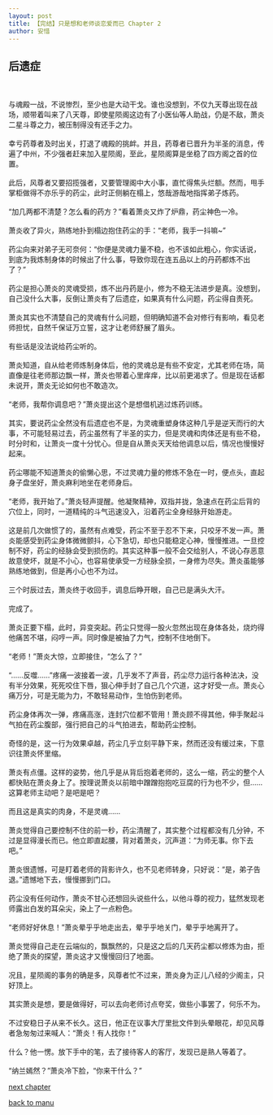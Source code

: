```yaml
---
layout: post
title: 【完结】只是想和老师谈恋爱而已 Chapter 2
author: 安惜
---
```




## 后遗症
<br><br>与魂殿一战，不说惨烈，至少也是大动干戈。谁也没想到，不仅九天尊出现在战场，顺带着叫来了八天尊，即使星陨阁这边有了小医仙等人助战，仍是不敌，萧炎二星斗尊之力，被压制得没有还手之力。<br><br>幸亏药尊者及时出关，打退了魂殿的挑衅。并且，药尊者已晋升为半圣的消息，传遍了中州，不少强者赶来加入星陨阁，至此，星陨阁算是坐稳了四方阁之首的位置。<br><br>此后，风尊者又要招揽强者，又要管理阁中大小事，直忙得焦头烂额。然而，甩手掌柜做得不亦乐乎的药尘，此时正侧躺在榻上，悠哉游哉地指挥弟子炼药。<br><br>“加几两都不清楚？怎么看的药方？”看着萧炎又炸了炉鼎，药尘神色一冷。<br><br>萧炎收了异火，熟练地扑到榻边抱住药尘的手：“老师，我手一抖嘛~”<br><br>药尘向来对弟子无可奈何：“你便是灵魂力量不稳，也不该如此粗心，你实话说，到底为我炼制身体的时候出了什么事，导致你现在连五品以上的丹药都炼不出了？”<br><br>药尘是担心萧炎的灵魂受损，炼不出丹药是小，修为不稳无法进步是真。没想到，自己没什么大事，反倒让萧炎有了后遗症，如果真有什么问题，药尘得自责死。<br><br>萧炎其实也不清楚自己的灵魂有什么问题，但明确知道不会对修行有影响，看见老师担忧，自然千保证万立誓，这才让老师舒展了眉头。<br><br>有些话是没法说给药尘听的。<br><br>萧炎知道，自从给老师炼制身体后，他的灵魂总是有些不安定，尤其老师在场，简直像是往老师那边飘一样，萧炎也带着心里痒痒，比以前更渴求了。但是现在话都未说开，萧炎无论如何也不敢造次。<br><br>“老师，我帮你调息吧？”萧炎提出这个是想借机逃过炼药训练。<br><br>其实，要说药尘全然没有后遗症也不是，为灵魂重塑身体这种几乎是逆天而行的大事，不可能轻易过去，药尘虽然有了半圣的实力，但是灵魂和肉体还是有些不稳，时分时和，让萧炎一度十分忧心。但是自从萧炎天天给他调息以后，情况也慢慢好起来。<br><br>药尘哪能不知道萧炎的偷懒心思，不过灵魂力量的修炼不急在一时，便点头，直起身子盘坐好，萧炎麻利地坐在老师身后。<br><br>“老师，我开始了。”萧炎轻声提醒。他凝聚精神，双指并拢，急速点在药尘后背的穴位上，同时，一道精纯的斗气迅速没入，沿着药尘全身经脉开始游走。<br><br>这是前几次做惯了的，虽然有点难受，药尘不至于忍不下来，只咬牙不发一声。萧炎能感受到药尘身体微微颤抖，心下急切，却也只能稳定心神，慢慢推进。一旦控制不好，药尘的经脉会受到损伤的。其实这种事一般不会交给别人，不说心存恶意故意使坏，就是不小心，也容易使承受一方经脉全损，一身修为尽失。萧炎虽能够熟练地做到，但是再小心也不为过。<br><br>三个时辰过去，萧炎终于收回手，调息后睁开眼，自己已是满头大汗。<br><br>完成了。<br><br>萧炎正要下榻，此时，异变突起。药尘只觉得一股火忽然出现在身体各处，烧灼得他痛苦不堪，闷哼一声。同时像是被抽了力气，控制不住地倒下。<br><br>“老师！”萧炎大惊，立即接住，“怎么了？”<br><br>“……反噬……”疼痛一波接着一波，几乎发不了声音，药尘尽力运行各种法决，没有半分效果，死死咬住下唇，狠心伸手封了自己几个穴道，这才好受一点。萧炎心痛万分，可是无能为力，不敢轻易动作，生怕伤到老师。<br><br>药尘身体再次一弹，疼痛高涨，连封穴位都不管用！萧炎顾不得其他，伸手聚起斗气拍在药尘腹部，强行把自己的斗气拍进去，帮助药尘控制。<br><br>奇怪的是，这一行为效果卓越，药尘几乎立刻平静下来，然而还没有缓过来，下意识往萧炎怀里缩。<br><br>萧炎有点僵。这样的姿势，他几乎是从背后抱着老师的，这么一缩，药尘的整个人都快贴在萧炎身上了。按理说萧炎以前暗中蹭蹭抱抱吃豆腐的行为也不少，但……这算老师主动吧？是吧是吧？<br><br>而且这是真实的肉身，不是灵魂……<br><br>萧炎觉得自己要控制不住的前一秒，药尘清醒了，其实整个过程都没有几分钟，不过是显得漫长而已。他立即直起腰，背对着萧炎，沉声道：“为师无事。你下去吧。”<br><br>萧炎很遗憾，可是盯着老师的背影许久，也不见老师转身，只好说：“是，弟子告退。”遗憾地下去，慢慢挪到门口。<br><br>药尘没有任何动作，萧炎不甘心还想回头说些什么，以他斗尊的视力，猛然发现老师露出白发的耳朵尖，染上了一点粉色。<br><br>“老师好好休息！”萧炎晕乎乎地走出去，晕乎乎地关门，晕乎乎地离开了。<br><br>萧炎觉得自己走在云端似的，飘飘然的，只是这之后的几天药尘都以修炼为由，拒绝了萧炎的探望，萧炎这才又慢慢回归了地面。<br><br>况且，星陨阁的事务的确是多，风尊者忙不过来，萧炎身为正儿八经的少阁主，只好顶上。<br><br>其实萧炎是想，要是做得好，可以去向老师讨点夸奖，做些小事罢了，何乐不为。<br><br>不过安稳日子从来不长久。这日，他正在议事大厅里批文件到头晕眼花，却见风尊者急匆匆过来喊人：“萧炎！有人找你！”<br><br>什么？他一愣。放下手中的笔，去了接待客人的客厅，发现已是熟人等着了。<br><br>“纳兰嫣然？”萧炎冷下脸，“你来干什么？”

[next chapter](https://allforyanchen.github.io/2020/07/19/post-43-chapter-3.html)

[back to manu](https://allforyanchen.github.io/2020/07/19/post-43.html)
